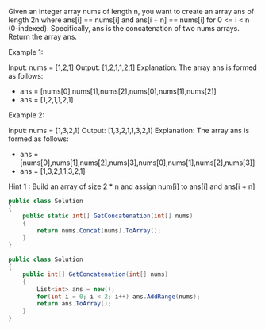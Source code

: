 Given an integer array nums of length n, you want to create an array ans of length 2n where ans[i] == nums[i] and ans[i + n] == nums[i] for 0 <= i < n (0-indexed).
Specifically, ans is the concatenation of two nums arrays.
Return the array ans.

Example 1:

Input: nums = [1,2,1]
Output: [1,2,1,1,2,1]
Explanation: The array ans is formed as follows:
- ans = [nums[0],nums[1],nums[2],nums[0],nums[1],nums[2]]
- ans = [1,2,1,1,2,1]

Example 2:

Input: nums = [1,3,2,1]
Output: [1,3,2,1,1,3,2,1]
Explanation: The array ans is formed as follows:
- ans = [nums[0],nums[1],nums[2],nums[3],nums[0],nums[1],nums[2],nums[3]]
- ans = [1,3,2,1,1,3,2,1]

Hint 1 : Build an array of size 2 * n and assign num[i] to ans[i] and ans[i + n]


```cs
public class Solution
{
    public static int[] GetConcatenation(int[] nums)
    {
        return nums.Concat(nums).ToArray();
    }
}
```


```cs
public class Solution
{
    public int[] GetConcatenation(int[] nums)
    {
        List<int> ans = new();
        for(int i = 0; i < 2; i++) ans.AddRange(nums);
        return ans.ToArray();
    }
}
```